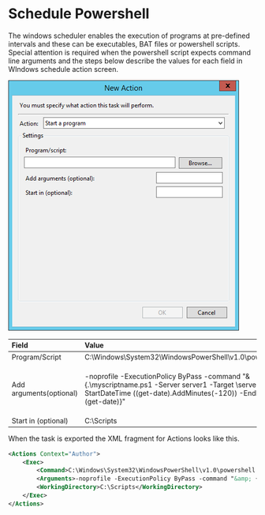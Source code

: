 # Schedule Powershell 

The windows scheduler enables the execution of programs at pre-defined intervals and these can be executables, BAT files or powershell scripts. 
Special attention is required when the powershell script expects command line arguments and the steps below describe the values for each field in WIndows schedule action screen.


![scheduled task screen shot here](scheduled-task-action.PNG "Scheduled Task Action Window")

| Field      | Value | Notes   |
| :---       |:----   |:-----|
| Program/Script|C:\Windows\System32\WindowsPowerShell\v1.0\powershell.exe||
| Add arguments(optional) |-noprofile -ExecutionPolicy ByPass -command "& {.\myscriptname.ps1 -Server server1 -Target \\server2\Share1 -StartDateTime ((get-date).AddMinutes(-120)) -EndDateTime (get-date)}"|Here two of the arguments are computed on the fly|
|Start in (optional)|C:\Scripts||


When the task is exported the XML fragment for Actions looks like this.

```xml
<Actions Context="Author">
    <Exec>
        <Command>C:\Windows\System32\WindowsPowerShell\v1.0\powershell.exe</Command>
        <Arguments>-noprofile -ExecutionPolicy ByPass -command "&amp; {.\myscriptname.ps1 -Server server1 -Target \\server2\Share1 -StartDateTime ((get-date).AddMinutes(-15)) -EndDateTime (get-date)}"</Arguments>
        <WorkingDirectory>C:\Scripts</WorkingDirectory>
    </Exec>
</Actions>
```